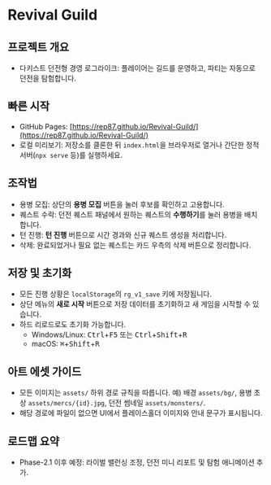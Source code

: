 # Revival Guild

## 프로젝트 개요
- 다키스트 던전형 경영 로그라이크: 플레이어는 길드를 운영하고, 파티는 자동으로 던전을 탐험합니다.

## 빠른 시작
- GitHub Pages: [https://rep87.github.io/Revival-Guild/](https://rep87.github.io/Revival-Guild/)
- 로컬 미리보기: 저장소를 클론한 뒤 `index.html`을 브라우저로 열거나 간단한 정적 서버(`npx serve` 등)를 실행하세요.

## 조작법
- 용병 모집: 상단의 **용병 모집** 버튼을 눌러 후보를 확인하고 고용합니다.
- 퀘스트 수락: 던전 퀘스트 패널에서 원하는 퀘스트의 **수행하기**를 눌러 용병을 배치합니다.
- 턴 진행: **턴 진행** 버튼으로 시간 경과와 신규 퀘스트 생성을 처리합니다.
- 삭제: 완료되었거나 필요 없는 퀘스트는 카드 우측의 삭제 버튼으로 정리합니다.

## 저장 및 초기화
- 모든 진행 상황은 `localStorage`의 `rg_v1_save` 키에 저장됩니다.
- 상단 메뉴의 **새로 시작** 버튼으로 저장 데이터를 초기화하고 새 게임을 시작할 수 있습니다.
- 하드 리로드로도 초기화 가능합니다.
  - Windows/Linux: <kbd>Ctrl</kbd>+<kbd>F5</kbd> 또는 <kbd>Ctrl</kbd>+<kbd>Shift</kbd>+<kbd>R</kbd>
  - macOS: <kbd>⌘</kbd>+<kbd>Shift</kbd>+<kbd>R</kbd>

## 아트 에셋 가이드
- 모든 이미지는 `assets/` 하위 경로 규칙을 따릅니다. 예) 배경 `assets/bg/`, 용병 초상 `assets/mercs/{id}.jpg`, 던전 썸네일 `assets/monsters/`.
- 해당 경로에 파일이 없으면 UI에서 플레이스홀더 이미지와 안내 문구가 표시됩니다.

## 로드맵 요약
- Phase-2.1 이후 예정: 라이벌 밸런싱 조정, 던전 미니 리포트 및 탐험 애니메이션 추가.
